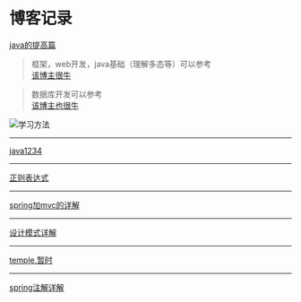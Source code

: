 # 博客记录
[java的提高篇](http://blog.csdn.net/chenssy/article/category/1688799)

 
>框架，web开发，java基础（理解多态等）可以参考<br>
[该博主很牛](http://www.cnblogs.com/xdp-gacl/p/4002804.html)<br>

>数据库开发可以参考<br>
[该博主也很牛](http://www.cnblogs.com/zzwlovegfj/archive/2012/07/04/2576989.html)

![](http://img.mukewang.com/57726989000113b812800720.jpg "学习方法")

-----
[java1234](http://www.java1234.com/javaxuexiluxiantu.html)

------
[正则表达式](http://www.cnblogs.com/deerchao/archive/2006/08/24/zhengzhe30fengzhongjiaocheng.html)


------
[spring加mvc的详解](http://my.oschina.net/HeliosFly/blog?catalog=341154)

------
[设计模式详解](http://blog.csdn.net/zhengzhb/article/category/926691)


--------
[temple,暂时](http://lydia-fly.iteye.com/blog/2153102)

----
[spring注解详解](http://my.oschina.net/HeliosFly/blog/203902)